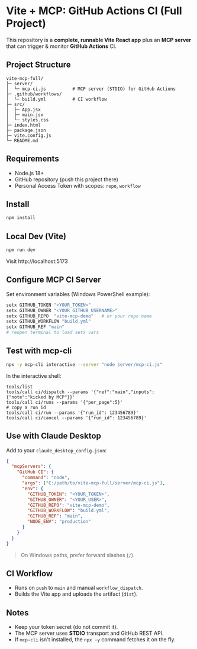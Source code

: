 # Vite + MCP: GitHub Actions CI (Full Project)

This repository is a **complete, runnable Vite React app** plus an **MCP server** that can trigger & monitor **GitHub Actions** CI.

## Project Structure
```
vite-mcp-full/
├─ server/
│  └─ mcp-ci.js          # MCP server (STDIO) for GitHub Actions
├─ .github/workflows/
│  └─ build.yml          # CI workflow
├─ src/
│  ├─ App.jsx
│  ├─ main.jsx
│  └─ styles.css
├─ index.html
├─ package.json
├─ vite.config.js
└─ README.md
```

## Requirements
- Node.js 18+
- GitHub repository (push this project there)
- Personal Access Token with scopes: `repo`, `workflow`

## Install
```bash
npm install
```

## Local Dev (Vite)
```bash
npm run dev
```
Visit http://localhost:5173

## Configure MCP CI Server
Set environment variables (Windows PowerShell example):
```powershell
setx GITHUB_TOKEN "<YOUR_TOKEN>"
setx GITHUB_OWNER "<YOUR_GITHUB_USERNAME>"
setx GITHUB_REPO  "vite-mcp-demo"   # or your repo name
setx GITHUB_WORKFLOW "build.yml"
setx GITHUB_REF "main"
# reopen terminal to load setx vars
```

## Test with mcp-cli
```bash
npx -y mcp-cli interactive --server "node server/mcp-ci.js"
```
In the interactive shell:
```
tools/list
tools/call ci/dispatch --params '{"ref":"main","inputs":{"note":"kicked by MCP"}}'
tools/call ci/runs --params '{"per_page":5}'
# copy a run id
tools/call ci/run --params '{"run_id": 123456789}'
tools/call ci/cancel --params '{"run_id": 123456789}'
```

## Use with Claude Desktop
Add to your `claude_desktop_config.json`:
```json
{
  "mcpServers": {
    "GitHub CI": {
      "command": "node",
      "args": ["C:/path/to/vite-mcp-full/server/mcp-ci.js"],
      "env": {
        "GITHUB_TOKEN": "<YOUR_TOKEN>",
        "GITHUB_OWNER": "<YOUR_USER>",
        "GITHUB_REPO": "vite-mcp-demo",
        "GITHUB_WORKFLOW": "build.yml",
        "GITHUB_REF": "main",
        "NODE_ENV": "production"
      }
    }
  }
}
```
> On Windows paths, prefer forward slashes (`/`).

## CI Workflow
- Runs on `push` to `main` and manual `workflow_dispatch`.
- Builds the Vite app and uploads the artifact (`dist`).

## Notes
- Keep your token secret (do not commit it).
- The MCP server uses **STDIO** transport and GitHub REST API.
- If `mcp-cli` isn't installed, the `npx -y` command fetches it on the fly.
